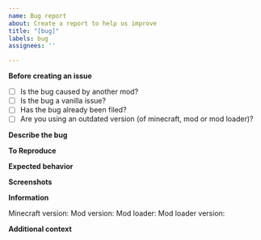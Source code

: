 ```yaml
---
name: Bug report
about: Create a report to help us improve
title: "[bug]"
labels: bug
assignees: ''

---
```


**Before creating an issue**

- [ ] Is the bug caused by another mod?
- [ ] Is the bug a vanilla issue?
- [ ] Has the bug already been filed?
- [ ] Are you using an outdated version (of minecraft, mod or mod loader)?

**Describe the bug**
<!-- A clear and concise description of what the bug is. -->

**To Reproduce**
<!-- 
Steps to reproduce the behavior.
For example:
1. Download version fabric-2.6.4-beta3
2. Launch Minecraft
3. Go to moon biome
4. Crash 
-->

**Expected behavior**
<!-- A clear and concise description of what you expected to happen. -->

**Screenshots**
<!-- If applicable, add screenshots to help explain your problem. -->

**Information**
<!-- Please complete the following: -->
Minecraft version:
Mod version:
Mod loader:
Mod loader version:

**Additional context**
<!-- Add any other context about the problem here. -->
